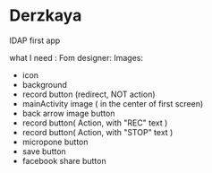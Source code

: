 # Derzkaya
IDAP first app

what I need : 
Fom designer:
Images:
<ul>
<li>icon</li>
<li>background</li>
<li>record button (redirect, NOT action)</li>
<li>mainActivity image ( in the center of first screen) </li>
<li>back arrow image button</li>
<li>record button( Action, with "REC" text )</li>
<li>record button( Action, with "STOP" text )</li>
<li>micropone button</li>
<li>save button</li>
<li>facebook share button</li>
</ul>

